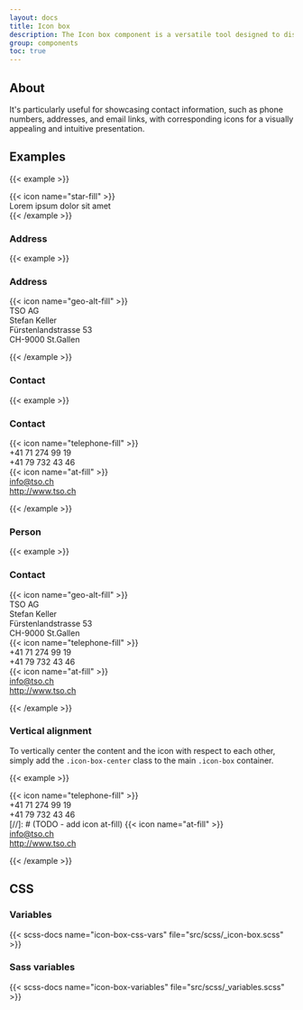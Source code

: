 ```yaml
---
layout: docs
title: Icon box
description: The Icon box component is a versatile tool designed to display content alongside an icon.
group: components
toc: true
---
```


## About

It's particularly useful for showcasing contact information, such as phone numbers, addresses, and email links, with corresponding icons for a visually appealing and intuitive presentation.

## Examples

{{< example >}}
<div class="icon-box">
  <div class="icon-box-icon">
    {{< icon name="star-fill" >}}
  </div>
  <div class="icon-box-content">
    Lorem ipsum dolor sit amet
  </div>
</div>
{{< /example >}}

### Address
{{< example >}}
<h3>Address</h3>

<div class="icon-box">
  <div class="icon-box-icon">
    {{< icon name="geo-alt-fill" >}}
  </div>
  <div class="icon-box-content">
    TSO AG<br>
    Stefan Keller<br>
    Fürstenlandstrasse 53<br>
    CH-9000 St.Gallen
  </div>
</div>

{{< /example >}}

### Contact
{{< example >}}
<h3>Contact</h3>

<div class="icon-box">
  <div class="icon-box-icon">
    {{< icon name="telephone-fill" >}}
  </div>
  <div class="icon-box-content">
    <div>+41 71 274 99 19</div>
    <div>+41 79 732 43 46</div>
  </div>
</div>

<div class="icon-box">
  <div class="icon-box-icon">
    {{< icon name="at-fill" >}}
  </div>
  <div class="icon-box-content">
    <div><a href="mailto:info@tso.ch">info@tso.ch</a></div>
    <div><a href="http://www.tso.ch" target="_blank">http://www.tso.ch</a></div>
  </div>
</div>

{{< /example >}}

### Person
{{< example >}}
<h3>Contact</h3>

<div class="icon-box">
  <div class="icon-box-icon">
    {{< icon name="geo-alt-fill" >}}
  </div>
  <div class="icon-box-content">
    TSO AG<br>
    Stefan Keller<br>
    Fürstenlandstrasse 53<br>
    CH-9000 St.Gallen
  </div>
</div>

<div class="icon-box">
  <div class="icon-box-icon">
    {{< icon name="telephone-fill" >}}
  </div>
  <div class="icon-box-content">
    <div>+41 71 274 99 19</div>
    <div>+41 79 732 43 46</div>
  </div>
</div>

<div class="icon-box">
  <div class="icon-box-icon">
    {{< icon name="at-fill" >}}
  </div>
  <div class="icon-box-content">
    <div><a href="mailto:info@tso.ch">info@tso.ch</a></div>
    <div><a href="http://www.tso.ch" target="_blank">http://www.tso.ch</a></div>
  </div>
</div>

{{< /example >}}

### Vertical alignment

To vertically center the content and the icon with respect to each other, simply add the `.icon-box-center` class to the main `.icon-box` container.


{{< example >}}

<div class="icon-box icon-box-center">
  <div class="icon-box-icon">
    {{< icon name="telephone-fill" >}}
  </div>
  <div class="icon-box-content">
    <div>+41 71 274 99 19</div>
    <div>+41 79 732 43 46</div>
  </div>
</div>

<div class="icon-box icon-box-center">
  <div class="icon-box-icon">
    [//]: # (TODO - add icon at-fill)
    {{< icon name="at-fill" >}}
  </div>
  <div class="icon-box-content">
    <div><a href="mailto:info@tso.ch">info@tso.ch</a></div>
    <div><a href="http://www.tso.ch" target="_blank">http://www.tso.ch</a></div>
  </div>
</div>

{{< /example >}}

## CSS

### Variables

{{< scss-docs name="icon-box-css-vars" file="src/scss/_icon-box.scss" >}}

### Sass variables

{{< scss-docs name="icon-box-variables" file="src/scss/_variables.scss" >}}
